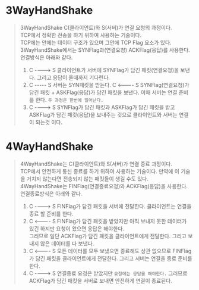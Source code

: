 # 3WayHandShake
> 3WayHandShake C(클라이언트)와 S(서버)가 연결 요청의 과정이다.    
> TCP에서 정확한 전송을 하기 위하여 사용하는 기술이다.   
> TCP에는 안에는 데이터 구조가 있으며 그안에 TCP Flag 요소가 있다. 3WayHandShake에서는 SYNFlag과(연결요청) ACKFlag(응답)를 사용한다.    
> 연결방식은 아래와 같다.   
> 1. C ----> S 클라이언트가 서버에 SYNFlag가 담긴 패킷(연결요청)을 보낸다. 그리고 응답이 올때까지 기다린다.    
> 2. C ----- S 서버는 SYN패킷을 받는다. C <---- S SYNFlag(연결요청)가 담긴 패킷 + ASKFlag(응답)가 담긴 패킷을 보낸다. 이때 서버는 연결 준비를 한다. `두 과정은 한번에 일어난다.`    
> 3. C ----> S SYNFlag가 담긴 패킷과 ASKFlag가 담긴 패킷을 받고 ASKFlag가 담긴 패킷(응답)을 보내주는 것으로 클라이언트와 서버는 연결이 되는것 이다.    
> 
# 4WayHandShake
> 4WayHandShake는 C(클라이언트)와 S(서버)가 연결 종료 과정이다.   
> TCP에서 안전하게 통신 종료를 하기 위하여 사용하는 기술이다. 만약에 이 기술을 거치지 않는다면 전송되지 않는 패킷들이 생길 수도 있다.   
> 4WayHandShake는 FINFlag(연결종료요청)와 ACKFlag(응답)을 사용한다.    
> 연결종료방식은 아래와 같다.   
> 1. C ----> S FINFlag가 담긴 패킷을 서버에 전달한다. 클라이언트는 연결을 종료 할 준비를 한다.   
> 2. C <---- S FINFlag가 담긴 패킷을 받았지만 아직 보내지 못한 데이터가 있긴 하지만 요청이 왔으면 응답은 해야한다.   
                그러므로 일단 ACKFlag가 담긴 패킷을 클라이언트에게 전달한다. 그리고 보내지 않은 데이터를 다 보낸다.    
> 3. C <---- S 모든 데이터를 모두 보냈으면 종료해도 상관 없으므로 FINFlag가 담긴 패킷을 클라이언트에게 전달한다. 그리고 서버는 연결을 종료 준비를 한다.   
> 4. C ----> S 연결종료 요청은 받았지만 `요청에는 응답을 해야한다.` 그러므로 ACKFlag가 담긴 패킷을 서버로 보내면 안전하게 연결이 종료된다.   